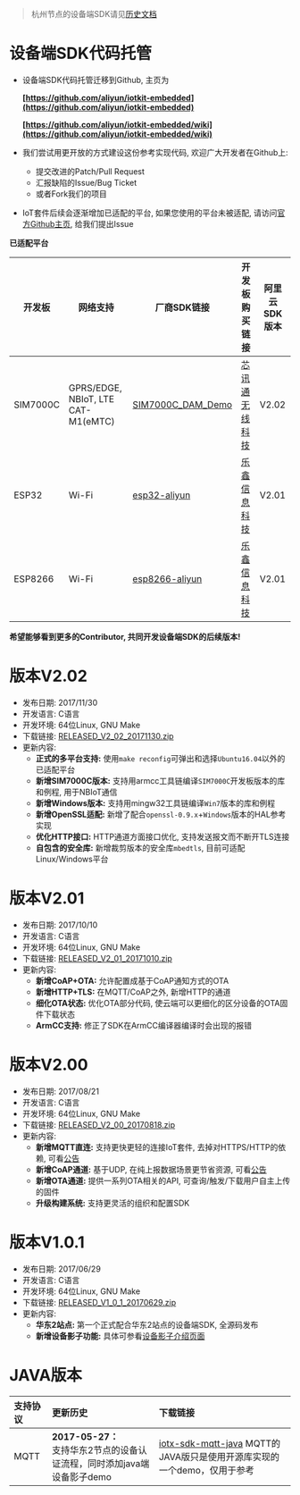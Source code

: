> 杭州节点的设备端SDK请见[历史文档](~~58809~~)

# 设备端SDK代码托管
- 设备端SDK代码托管迁移到Github, 主页为

    **[https://github.com/aliyun/iotkit-embedded](https://github.com/aliyun/iotkit-embedded)**

    **[https://github.com/aliyun/iotkit-embedded/wiki](https://github.com/aliyun/iotkit-embedded/wiki)**

- 我们尝试用更开放的方式建设这份参考实现代码, 欢迎广大开发者在Github上:

    - 提交改进的Patch/Pull Request
    - 汇报缺陷的Issue/Bug Ticket
    - 或者Fork我们的项目

- IoT套件后续会逐渐增加已适配的平台, 如果您使用的平台未被适配, 请访问[官方Github主页](https://github.com/aliyun/iotkit-embedded/issues), 给我们提出Issue

**已适配平台**

| 开发板            | 网络支持          | 厂商SDK链接       | 开发板购买链接    | 阿里云SDK版本     |
|-------------------|-------------------|-------------------|-------------------|-------------------|
| SIM7000C | GPRS/EDGE, NBIoT, LTE CAT-M1(eMTC) | [SIM7000C_DAM_Demo](https://github.com/SIMComHub/sim7000c_DAM_demo) | [芯讯通无线科技](https://market.aliyun.com/store/2962046-0.html) | V2.02 |
| ESP32 | Wi-Fi | [esp32-aliyun](https://github.com/espressif/esp32-aliyun) | [乐鑫信息科技](https://espressif.taobao.com/) | V2.01 |
| ESP8266 | Wi-Fi | [esp8266-aliyun](https://github.com/espressif/esp8266-aliyun) | [乐鑫信息科技](https://espressif.taobao.com/) | V2.01 |

**希望能够看到更多的Contributor, 共同开发设备端SDK的后续版本!**

# 版本V2.02

- 发布日期: 2017/11/30
- 开发语言: C语言
- 开发环境: 64位Linux, GNU Make
- 下载链接: [RELEASED_V2_02_20171130.zip](https://github.com/aliyun/iotkit-embedded/archive/RELEASED_V2_02_20171130.zip)
- 更新内容:
    - **正式的多平台支持:** 使用`make reconfig`可弹出和选择`Ubuntu16.04`以外的已适配平台
    - **新增SIM7000C版本:** 支持用armcc工具链编译`SIM7000C`开发板版本的库和例程, 用于NBIoT通信
    - **新增Windows版本:** 支持用mingw32工具链编译`Win7`版本的库和例程
    - **新增OpenSSL适配:** 新增了配合`openssl-0.9.x`+`Windows`版本的HAL参考实现
    - **优化HTTP接口:** HTTP通道方面接口优化, 支持发送报文而不断开TLS连接
    - **自包含的安全库:** 新增裁剪版本的安全库`mbedtls`, 目前可适配Linux/Windows平台

# 版本V2.01

- 发布日期: 2017/10/10
- 开发语言: C语言
- 开发环境: 64位Linux, GNU Make
- 下载链接: [RELEASED_V2_01_20171010.zip](https://github.com/aliyun/iotkit-embedded/archive/RELEASED_V2_01_20171010.zip)
- 更新内容:
    - **新增CoAP+OTA:** 允许配置成基于CoAP通知方式的OTA
    - **新增HTTP+TLS:** 在MQTT/CoAP之外, 新增HTTP的通道
    - **细化OTA状态:** 优化OTA部分代码, 使云端可以更细化的区分设备的OTA固件下载状态
    - **ArmCC支持:** 修正了SDK在ArmCC编译器编译时会出现的报错

# 版本V2.00

- 发布日期: 2017/08/21
- 开发语言: C语言
- 开发环境: 64位Linux, GNU Make
- 下载链接: [RELEASED_V2_00_20170818.zip](https://github.com/aliyun/iotkit-embedded/archive/RELEASED_V2_00_20170818.zip)
- 更新内容:
    - **新增MQTT直连:** 支持更快更轻的连接IoT套件, 去掉对HTTPS/HTTP的依赖, 可看[公告](https://help.aliyun.com/document_detail/57164.html)
    - **新增CoAP通道:** 基于UDP, 在纯上报数据场景更节省资源, 可看[公告](https://help.aliyun.com/document_detail/57566.html)
    - **新增OTA通道:** 提供一系列OTA相关的API, 可查询/触发/下载用户自主上传的固件
    - **升级构建系统:** 支持更灵活的组织和配置SDK


# 版本V1.0.1

- 发布日期: 2017/06/29
- 开发语言: C语言
- 开发环境: 64位Linux, GNU Make
- 下载链接: [RELEASED_V1_0_1_20170629.zip](https://github.com/aliyun/iotkit-embedded/archive/RELEASED_V1_0_1_20170629.zip)
- 更新内容:
    - **华东2站点:** 第一个正式配合华东2站点的设备端SDK, 全源码发布
    - **新增设备影子功能:** 具体可参看[设备影子介绍页面](https://help.aliyun.com/document_detail/53930.html)

# JAVA版本

| 支持协议 | 更新历史 | 下载链接 |
|:-------|:-------|:-------|
| MQTT | **2017-05-27：**<br/>支持华东2节点的设备认证流程，同时添加java端设备影子demo|[iotx-sdk-mqtt-java](http://aliyun-iot.oss-cn-hangzhou.aliyuncs.com/iotx-sdk-java/iotx-sdk-mqtt-java-20170526.zip "iotx-sdk-mqtt-java") MQTT的JAVA版只是使用开源库实现的一个demo，仅用于参考|

